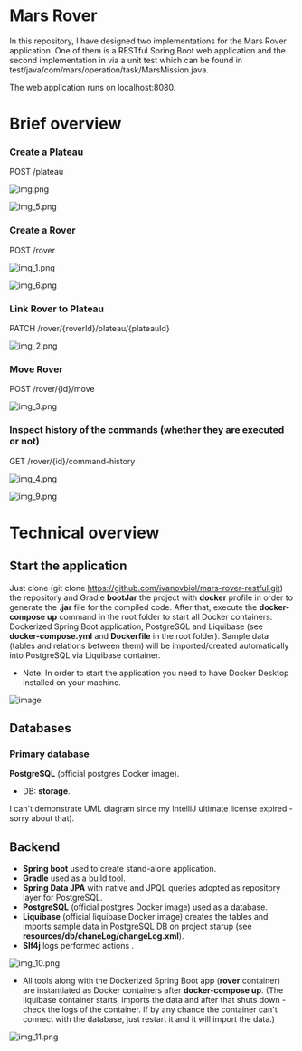 # Mars Rover

In this repository, I have designed two implementations for the Mars Rover application. One of them is a RESTful Spring Boot web application and the second implementation in via a unit test which can be found in test/java/com/mars/operation/task/MarsMission.java.   

The web application runs on localhost:8080.

# Brief overview

### Create a Plateau

POST /plateau

![img.png](img.png)

![img_5.png](img_5.png)

### Create a Rover

POST /rover

![img_1.png](img_1.png)

![img_6.png](img_6.png)

### Link Rover to Plateau

PATCH /rover/{roverId}/plateau/{plateauId}

![img_2.png](img_2.png)

### Move Rover

POST /rover/{id}/move

![img_3.png](img_3.png)

### Inspect history of the commands (whether they are executed or not)

GET /rover/{id}/command-history

![img_4.png](img_4.png)

![img_9.png](img_9.png)

# Technical overview

## Start the application

Just clone (git clone https://github.com/ivanovbiol/mars-rover-restful.git) the repository and Gradle **bootJar** the project with **docker** profile in order to generate the **.jar** file for the compiled code. After that, execute the **docker-compose up** command in the root folder to start all Docker containers: Dockerized Spring Boot application, PostgreSQL and Liquibase (see **docker-compose.yml** and **Dockerfile** in the root folder). Sample data (tables and relations between them) will be imported/created automatically into PostgreSQL via Liquibase container.

 - Note: In order to start the application you need to have Docker Desktop installed on your machine.
 
 ![image](https://github.com/ivanovbiol/beans-realm/assets/51414119/0463e627-eb59-4794-ad39-a5c197b90a51)

## Databases

### Primary database 

**PostgreSQL** (official postgres Docker image). 
 - DB: **storage**.

I can't demonstrate UML diagram since my IntelliJ ultimate license expired - sorry about that).

## Backend 

 - **Spring boot** used to create stand-alone application. 
 - **Gradle** used as a build tool. 
 - **Spring Data JPA** with native and JPQL queries adopted as repository layer for PostgreSQL.
 - **PostgreSQL** (official postgres Docker image) used as a database.
 - **Liquibase** (official liquibase Docker image) creates the tables and imports sample data in PostgreSQL DB on project starup (see **resources/db/chaneLog/changeLog.xml**).
 - **Slf4j** logs performed actions .

![img_10.png](img_10.png)
 
 - All tools along with the Dockerized Spring Boot app (**rover** container) are instantiated as Docker containers after **docker-compose up**. (The liquibase container starts, imports the data and after that shuts down - check the logs of the container. If by any chance the container can't connect with the database, just restart it and it will import the data.)
 
![img_11.png](img_11.png)
